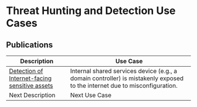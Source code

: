 # Threat Hunting and Detection Use Cases

## Publications

| Description                          | Use Case   |
|--------------------------------------|------------|
| [Detection of Internet-facing sensitive assets](https://github.com/joshcybertest/threat-hunting-use-cases/blob/main/use%20cases/DeviceInfo-Public-Ip-Address-Detected.md) | Internal shared services device (e.g., a domain controller) is mistakenly exposed to the internet due to misconfiguration.
| Next Description                     | Next Use Case|
